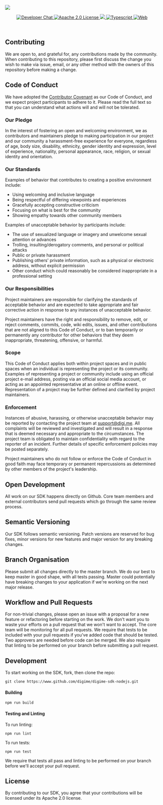 ![](https://securedownloads.digi.me/partners/digime/SDKReadmeBanner.png)
<p align="center">
    <a href="https://developers.digi.me/slack/join">
        <img src="https://img.shields.io/badge/chat-slack-blueviolet.svg" alt="Developer Chat">
    </a>
    <a href="LICENSE">
        <img src="https://img.shields.io/badge/license-apache 2.0-blue.svg" alt="Apache 2.0 License">
    </a>
    <a href="#">
    	<img src="https://img.shields.io/badge/build-passing-brightgreen.svg">
    </a>
    <a href="https://www.typescriptlang.org/">
        <img src="https://img.shields.io/badge/language-typescript-ff69b4.svg" alt="Typescript">
    </a>
    <a href="https://developers.digi.me/">
        <img src="https://img.shields.io/badge/web-digi.me-red.svg" alt="Web">
    </a>
</p>

<br>

## Contributing
We are open to, and grateful for, any contributions made by the community. When contributing to this repository, please first discuss the change you wish to make via issue, email, or any other method with the owners of this repository before making a change.

## Code of Conduct
We have adopted the [Contributor Covenant](https://www.contributor-covenant.org/) as our Code of Conduct, and we expect project participants to adhere to it.
Please read the full text so that you can understand what actions will and will not be tolerated.

### Our Pledge

In the interest of fostering an open and welcoming environment, we as
contributors and maintainers pledge to making participation in our project and
our community a harassment-free experience for everyone, regardless of age, body
size, disability, ethnicity, gender identity and expression, level of experience,
nationality, personal appearance, race, religion, or sexual identity and
orientation.

### Our Standards

Examples of behavior that contributes to creating a positive environment include:

* Using welcoming and inclusive language
* Being respectful of differing viewpoints and experiences
* Gracefully accepting constructive criticism
* Focusing on what is best for the community
* Showing empathy towards other community members

Examples of unacceptable behavior by participants include:

* The use of sexualized language or imagery and unwelcome sexual attention or
advances
* Trolling, insulting/derogatory comments, and personal or political attacks
* Public or private harassment
* Publishing others' private information, such as a physical or electronic
  address, without explicit permission
* Other conduct which could reasonably be considered inappropriate in a
  professional setting

### Our Responsibilities

Project maintainers are responsible for clarifying the standards of acceptable
behavior and are expected to take appropriate and fair corrective action in
response to any instances of unacceptable behavior.

Project maintainers have the right and responsibility to remove, edit, or
reject comments, commits, code, wiki edits, issues, and other contributions
that are not aligned to this Code of Conduct, or to ban temporarily or
permanently any contributor for other behaviors that they deem inappropriate,
threatening, offensive, or harmful.

### Scope

This Code of Conduct applies both within project spaces and in public spaces
when an individual is representing the project or its community. Examples of
representing a project or community include using an official project e-mail
address, posting via an official social media account, or acting as an appointed
representative at an online or offline event. Representation of a project may be
further defined and clarified by project maintainers.

### Enforcement

Instances of abusive, harassing, or otherwise unacceptable behavior may be
reported by contacting the project team at support@digi.me. All
complaints will be reviewed and investigated and will result in a response that
is deemed necessary and appropriate to the circumstances. The project team is
obligated to maintain confidentiality with regard to the reporter of an incident.
Further details of specific enforcement policies may be posted separately.

Project maintainers who do not follow or enforce the Code of Conduct in good
faith may face temporary or permanent repercussions as determined by other
members of the project's leadership.

## Open Development
All work on our SDK happens directly on Github. Core team members and external contributors send pull requests which go through the same review process.

## Semantic Versioning
Our SDK follows semantic versioning. Patch versions are reserved for bug fixes, minor versions for new features and major version for any breaking changes.

## Branch Organisation
Please submit all changes directly to the master branch. We do our best to keep master in good shape, with all tests passing. Master could potentially have breaking changes to your application if we're working on the next major release.

## Workflow and Pull Requests
For non-trivial changes, please open an issue with a proposal for a new feature or refactoring before starting on the work. We don't want you to waste your efforts on a pull request that we won't want to accept. The core team will be monitoring for all pull requests. We require that tests to be included with your pull requests if you've added code that should be tested. Two approvers are needed before code can be merged. We also require that linting to be performed on your branch before submitting a pull request.

## Development
To start working on the SDK, fork, then clone the repo:

`git clone https://www.github.com/digime/digime-sdk-nodejs.git`

#### Building

```npm run build```

#### Testing and Linting
To run linting:

```npm run lint```

To run tests:

```npm run test```

We require that tests all pass and linting to be performed on your branch before we'll accept your pull request.

## License
By contributing to our SDK, you agree that your contributions will be licensed under its Apache 2.0 license.
